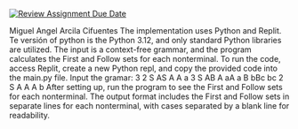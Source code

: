 [![Review Assignment Due Date](https://classroom.github.com/assets/deadline-readme-button-24ddc0f5d75046c5622901739e7c5dd533143b0c8e959d652212380cedb1ea36.svg)](https://classroom.github.com/a/kw1YU2tQ)

Miguel Angel Arcila Cifuentes
The implementation uses Python and Replit. Te versión of python is the Python 3.12, and only standard Python libraries are utilized. The input is a context-free grammar, and the program calculates the First and Follow sets for each nonterminal. To run the code, access Replit, create a new Python repl, and copy the provided code into the main.py file. Input the gramar: 
3
2
S AS A
A a
3
S AB
A aA a
B bBc bc
2
S A
A A b
After setting up, run the program to see the First and Follow sets for each nonterminal. The output format includes the First and Follow sets in separate lines for each nonterminal, with cases separated by a blank line for readability. 
